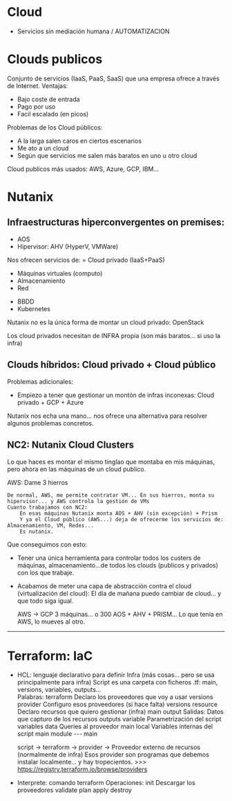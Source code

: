 # Cloud
- Servicios sin mediación humana / AUTOMATIZACION

# Clouds publicos

Conjunto de servicios (IaaS, PaaS, SaaS) que una empresa ofrece a través de Internet.
Ventajas:
- Bajo coste de entrada
- Pago por uso
- Facil escalado (en picos)

Problemas de los Cloud públicos:
- A la larga salen caros en ciertos escenarios
- Me ato a un cloud
- Según que servicios me salen más baratos en uno u otro cloud

Cloud publicos más usados: AWS, Azure, GCP, IBM...

# Nutanix

## Infraestructuras hiperconvergentes on premises:

- AOS
- Hipervisor: AHV (HyperV, VMWare)

Nos ofrecen servicios de: = Cloud privado (IaaS+PaaS)
- Máquinas virtuales (computo)
- Almacenamiento
- Red
+ BBDD
+ Kubernetes

Nutanix no es la única forma de montar un cloud privado: OpenStack

Los cloud privados necesitan de INFRA propia (son más baratos... si uso la infra)

## Clouds híbridos: Cloud privado + Cloud público

Problemas adicionales:
- Empiezo a tener que gestionar un montón de infras inconexas: Cloud privado + GCP + Azure

Nutanix nos echa una mano... nos ofrece una alternativa para resolver algunos problemas concretos.

## NC2: Nutanix Cloud Clusters

Lo que haces es montar el mismo tinglao que montaba en mis máquinas, pero ahora en las máquinas de un cloud publico.

AWS: 
    Dame 3 hierros
    
    De normal, AWS, me permite contratar VM... En sus hierros, monta su hipervisor... y AWS controla la gestión de VMs
    Cuanto trabajamos con NC2:
        En esas máquinas Nutanix monta AOS + AHV (sin excepción) + Prism
        Y ya el Cloud público (AWS...) deja de ofrecerme los servicios de: Almacenamiento, VM, Redes...
        Es nutanix.

Que conseguimos con esto:
- Tener una única herramienta para controlar todos los custers de máquinas, almacenamiento...de todos los clouds (publicos y privados) con los que trabaje.
- Acabamos de meter una capa de abstracción contra el cloud (virtualización del cloud):
    El día de mañana puedo cambiar de cloud... y que todo siga igual.

    AWS -> GCP
                3 máquinas... o 300
                AOS + AHV + PRISM... Lo que tenía en AWS, lo mueves al otro.

---

# Terraform: IaC
- HCL: lenguaje declarativo para definir Infra (más cosas... pero se usa principalmente para infra)
    Script es una carpeta con ficheros .tf: main, versions, variables, outputs...   
    Palabras:
        terraform   Declaro los proveedores que voy a usar          versions
        provider    Configuro esos proveedores (si hace falta)      versions
        resource    Declaro recursos que quiero gestionar (infra)   main
        output      Salidas: Datos que capturo de los recursos      outputs
        variable    Parametrización del script                      variables
        data        Queries al proveedor                            main
        local       Variables internas del script                   main
        module      ---                                             main

    script -> terraform -> provider -> Proveedor externo de recursos (normalmente de infra)
    Esos provider son programas que debemos instalar localmente... y hay tropecientos.
        >>> https://registry.terraform.io/browse/providers

- Interprete: comando terraform
  Operaciones:
    init        Descargar los proveedores
    validate
    plan
    apply
    destroy
    